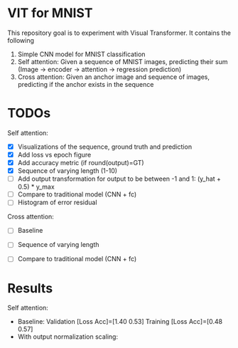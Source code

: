 # VIT for MNIST
This repository goal is to experiment with Visual Transformer.
It contains the following 
1. Simple CNN model for MNIST classification
2. Self attention: Given a sequence of MNIST images, predicting their sum (Image -> encoder -> attention -> regression prediction)
3. Cross attention: Given an anchor image and sequence of images, predicting if the anchor exists in the sequence  

# TODOs
Self attention:
- [x] Visualizations of the sequence, ground truth and prediction
- [x] Add loss vs epoch figure
- [x] Add accuracy metric (if round(output)=GT)
- [x] Sequence of varying length (1-10)
- [ ] Add output transformation for output to be between -1 and 1: (y_hat + 0.5) * y_max
- [ ] Compare to traditional model (CNN + fc)
- [ ] Histogram of error residual 

Cross attention:
- [ ] Baseline
- [ ] Sequence of varying length 
- [ ] Compare to traditional model (CNN + fc)


# Results

Self attention: 
 - Baseline: Validation [Loss Acc]=[1.40 0.53] Training [Loss Acc]=[0.48 0.57]
 - With output normalization scaling: 
